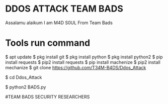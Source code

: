 # DDOS ATTACK TEAM BADS
Assalamu alaikum 
I am M4D S0UL 
From Team Bads

# Tools run command

$ apt update 
$ pkg install git
$ pkg install python 
$ pkg install python2
$ pip install requests 
$ pip2 install requests 
$ pip install machenize
$ pip2 install mechanize 
$ git clone https://github.com/T34M-B4DS/Ddos_Attack

$ cd Ddos_Attack

$ python2 BADS.py

#TEAM BADS SECURITY RESEARCHERS
